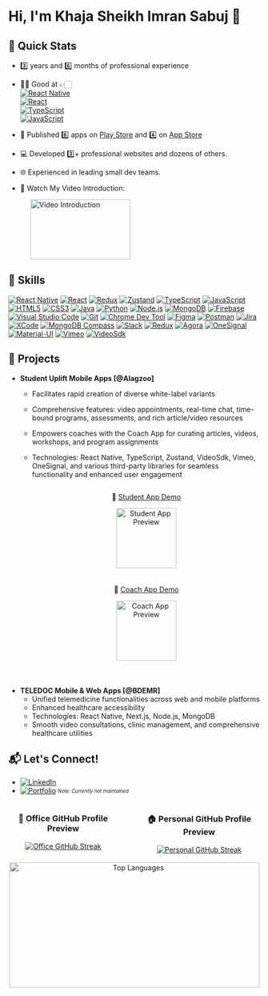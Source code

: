 # Hi, I'm Khaja Sheikh Imran Sabuj 👋


  ## 🚀 Quick Stats
  - 3️⃣ years and 6️⃣ months of professional experience
  - 👨‍💻 Good at 👉🏻  
  [![React Native](https://img.shields.io/badge/React_Native-%231DA1F2?logo=react&logoColor=white)](https://reactnative.dev/)  
  [![React](https://img.shields.io/badge/React-%2361DAFB?logo=react&logoColor=white)](https://reactjs.org/)  
  [![TypeScript](https://img.shields.io/badge/TypeScript-007ACC?logo=typescript&logoColor=white)](https://www.typescriptlang.org/)  
  [![JavaScript](https://img.shields.io/badge/JavaScript-%23F7DF1E?logo=javascript&logoColor=black)](https://developer.mozilla.org/en-US/docs/Web/JavaScript)

  - 📱 Published 6️⃣ apps on [Play Store](https://img.shields.io/badge/Play_Store-%2300ACCE?logo=google-play&logoColor=white) and 4️⃣ on [App Store](https://img.shields.io/badge/App_Store-%2319B1EA?logo=app-store&logoColor=white)
  - 💻 Developed 3️⃣+ professional websites and dozens of others.
  - 🌐 Experienced in leading small dev teams.
  - 🎥 Watch My Video Introduction: 

    <!-- Video Introduction Preview -->
    <a href="https://www.youtube.com/watch?v=77od5yzPn1Q" style="margin-left: 20px;">
      <img src="https://img.youtube.com/vi/77od5yzPn1Q/0.jpg" alt="Video Introduction" width="200px" height="120px">
    </a>

## 🚀 Skills
[![React Native](https://img.shields.io/badge/React_Native-%231DA1F2?logo=react&logoColor=white)](https://reactnative.dev/)
[![React](https://img.shields.io/badge/React-%2361DAFB?logo=react&logoColor=white)](https://reactjs.org/)
[![Redux](https://img.shields.io/badge/Redux-%23764ABC?logo=redux&logoColor=white)](https://redux.js.org/)
[![Zustand](https://img.shields.io/badge/Zustand-%232c3e50?color=brown&logoColor=white)](https://zustand-demo.pmnd.rs/)
[![TypeScript](https://img.shields.io/badge/TypeScript-%23007ACC?logo=typescript&logoColor=white)](https://www.typescriptlang.org/)
[![JavaScript](https://img.shields.io/badge/JavaScript-%23F7DF1E?logo=javascript&logoColor=black)](https://developer.mozilla.org/en-US/docs/Web/JavaScript)
[![HTML5](https://img.shields.io/badge/HTML5-%23E34F26?logo=html5&logoColor=white)](https://developer.mozilla.org/en-US/docs/Web/HTML)
[![CSS3](https://img.shields.io/badge/CSS3-%231572B6?logo=css3&logoColor=white)](https://developer.mozilla.org/en-US/docs/Web/CSS)
[![Java](https://img.shields.io/badge/Java-%23ED8B00?color=red&logoColor=white)](https://www.java.com/)
[![Python](https://img.shields.io/badge/Python-%233776AB?logo=python&logoColor=white)](https://www.python.org/)
[![Node.js](https://img.shields.io/badge/Node.js-%23339933?logo=node.js&logoColor=white)](https://nodejs.org/)
[![MongoDB](https://img.shields.io/badge/MongoDB-%2347A248?logo=mongodb&logoColor=white)](https://www.mongodb.com/)
[![Firebase](https://img.shields.io/badge/Firebase-%23FFCA28?logo=firebase&logoColor=black)](https://firebase.google.com/)
[![Visual Studio Code](https://img.shields.io/badge/VS_Code-%23007ACC?logo=visual-studio-code&logoColor=white)](https://code.visualstudio.com/)
[![Git](https://img.shields.io/badge/Git-%23F05032?logo=git&logoColor=white)](https://git-scm.com/)
[![Chrome Dev Tool](https://img.shields.io/badge/Chrome_Dev_Tool-%234285F4?logo=google-chrome&logoColor=white)](https://developers.google.com/web/tools/chrome-devtools)
[![Figma](https://img.shields.io/badge/Figma-%23F24E1E?logo=figma&logoColor=white)](https://www.figma.com/)
[![Postman](https://img.shields.io/badge/Postman-%23FF6C37?logo=postman&logoColor=white)](https://www.postman.com/)
[![Jira](https://img.shields.io/badge/Jira-%230A83DC?logo=jira&logoColor=white)](https://www.atlassian.com/software/jira)
[![XCode](https://img.shields.io/badge/XCode-%23147EFB?logo=xcode&logoColor=white)](https://developer.apple.com/xcode/)
[![MongoDB Compass](https://img.shields.io/badge/MongoDB_Compass-%2347A248?logo=mongodb&logoColor=white)](https://www.mongodb.com/products/compass)
[![Slack](https://img.shields.io/badge/Slack-%234A154B?logo=slack&logoColor=white)](https://slack.com/)
[![Redux](https://img.shields.io/badge/Redux-%23764ABC?logo=redux&logoColor=white)](https://redux.js.org/)
[![Agora](https://img.shields.io/badge/Agora-%2300AEF9?logo=agora&logoColor=white)](https://www.agora.io/)
[![OneSignal](https://img.shields.io/badge/OneSignal-%23FF5500?logo=onesignal&logoColor=white)](https://onesignal.com/)
[![Material-UI](https://img.shields.io/badge/MUI-%230081CB?logo=material-ui&logoColor=white)](https://mui.com/)
[![Vimeo](https://img.shields.io/badge/Vimeo-%23000000?logo=vimeo&logoColor=white)](https://vimeo.com/)
[![VideoSdk](https://img.shields.io/badge/VideoSdk-%23FF4500?logo=video&logoColor=white)](https://example.com/videosdk)  <!-- Replace with the actual link -->


## 📱 Projects
- **Student Uplift Mobile Apps [@Alagzoo]**
  - Facilitates rapid creation of diverse white-label variants
  - Comprehensive features: video appointments, real-time chat, time-bound programs, assessments, and rich article/video resources
  - Empowers coaches with the Coach App for curating articles, videos, workshops, and program assignments
  - Technologies: React Native, TypeScript, Zustand, VideoSdk, Vimeo, OneSignal, and various third-party libraries for seamless functionality and enhanced user engagement
    
     <div style="display: flex; flex-direction: column; align-items: center; margin-bottom: 20px; nargin-left: 50px">
      <div style="text-align: center;">
        <p>🎥 <a href="https://youtu.be/CewcTH9nGsE">Student App Demo</a></p>
        <a href="https://www.youtube.com/watch?v=CewcTH9nGsE">
          <img src="https://img.youtube.com/vi/CewcTH9nGsE/0.jpg" alt="Student App Preview" width="120px" height="120px">
        </a>
      </div>
    
      <div style="text-align: center; margin-top: 20px;">
        <p>🎥 <a href="https://youtu.be/JUnCmITmHR4">Coach App Demo</a></p>
        <a href="https://www.youtube.com/watch?v=JUnCmITmHR4">
          <img src="https://img.youtube.com/vi/JUnCmITmHR4/0.jpg" alt="Coach App Preview" width="120px" height="120px">
        </a>
      </div>
    </div>

<br />


- **TELEDOC Mobile & Web Apps [@BDEMR]**
  - Unified telemedicine functionalities across web and mobile platforms
  - Enhanced healthcare accessibility
  - Technologies: React Native, Next.js, Node.js, MongoDB
  - Smooth video consultations, clinic management, and comprehensive healthcare utilities

## 📬 Let's Connect!
- [![LinkedIn](https://img.shields.io/badge/LinkedIn-0077B5?style=flat&logo=linkedin&logoColor=white&logoWidth=20)](https://www.linkedin.com/in/skimransabuj)
- [![Portfolio](https://img.shields.io/badge/Portfolio-00C7B7?style=flat&logo=github&logoColor=white&logoWidth=20)](https://skimransabuj.netlify.app/) <sub><sup>*Note: Currently not maintained*</sup></sub>




<div align="center">
  <div style="display: flex; justify-content: center; gap: 40px; flex-wrap: nowrap;">
    <div>
      <h3>🏢 Office GitHub Profile Preview</h3>
      <a href="https://git.io/streak-stats">
        <img src="https://github-readme-streak-stats.herokuapp.com?user=sabuj-00124&theme=dark&mode=weekly&card_width=450&card_height=180" alt="Office GitHub Streak" />
      </a>
    </div>
    <div>
      <h3>🏠 Personal GitHub Profile Preview</h3>
      <a href="https://git.io/streak-stats">
        <img src="https://github-readme-streak-stats.herokuapp.com?user=skimransabuj&theme=dark&mode=weekly&card_width=450&card_height=180" alt="Personal GitHub Streak" />
      </a>
    </div>
  </div>
  <br />
   <div>
      <a href="https://github.com/skImranSabuj">
        <img 
          src="https://github-readme-stats.vercel.app/api/top-langs/?username=skImranSabuj&layout=compact&theme=radical" 
          alt="Top Languages" 
          style="width: 500px; height: 250px;"
        />
      </a>
    </div>

</div>






